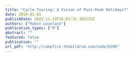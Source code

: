 ```yaml
---
title: "Cycle-Touring: A Vision of Post-Peak Holidays?"
date: 2010-01-01
publishDate: 2022-11-19T16:03:31.382155Z
authors: ["Robin Lovelace"]
publication_types: ["0"]
abstract: ""
featured: false
publication: ""
url_pdf: "http://campfire.theoildrum.com/node/6396"
---
```


